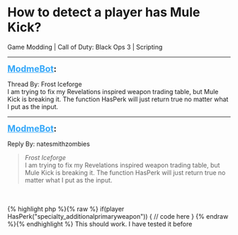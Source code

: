 # How to detect a player has Mule Kick?
Game Modding | Call of Duty: Black Ops 3 | Scripting

---
<strong style="font-size: 1.4em;"><span style="text-decoration: underline;text-decoration-color: #34a7f9;"><span style="color:#34a7f9;">ModmeBot</span></span>:</strong>

<p>Thread By: Frost Iceforge<br />I am trying to fix my Revelations inspired weapon trading table, but Mule Kick is breaking it. The function HasPerk will just return true no matter what I put as the input.</p>

---
<strong style="font-size: 1.4em;"><span style="text-decoration: underline;text-decoration-color: #34a7f9;"><span style="color:#34a7f9;">ModmeBot</span></span>:</strong>

<p>Reply By: natesmithzombies<br /><blockquote><em>Frost Iceforge</em><br />I am trying to fix my Revelations inspired weapon trading table, but Mule Kick is breaking it. The function HasPerk will just return true no matter what I put as the input. </blockquote><br /> <br />{% highlight php %}{% raw %}
if(player HasPerk("specialty_additionalprimaryweapon"))
{
    // code here
}
{% endraw %}{% endhighlight %}
This should work. I have tested it before</p>
